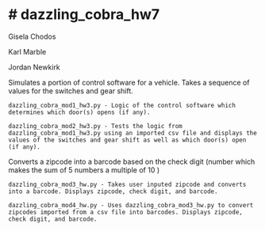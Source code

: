 # # dazzling_cobra_hw7

Gisela Chodos

Karl Marble

Jordan Newkirk



Simulates a portion of control software for a vehicle. Takes a sequence of values for the switches and gear shift.

    dazzling_cobra_mod1_hw3.py - Logic of the control software which determines which door(s) opens (if any). 
  
    dazzling_cobra_mod2_hw3.py - Tests the logic from dazzling_cobra_mod1_hw3.py using an imported csv file and displays the values of the switches and gear shift as well as which door(s) open (if any).
  

Converts a zipcode into a barcode based on the check digit (number which makes the sum of 5 numbers a multiple of 10
)

    dazzling_cobra_mod3_hw.py - Takes user inputed zipcode and converts into a barcode. Displays zipcode, check digit, and barcode.
  
    dazzling_cobra_mod4_hw.py - Uses dazzling_cobra_mod3_hw.py to convert zipcodes imported from a csv file into barcodes. Displays zipcode, check digit, and barcode.
